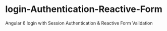# login-Authentication-Reactive-Form
Angular 6 login with Session Authentication &amp; Reactive Form Validation
